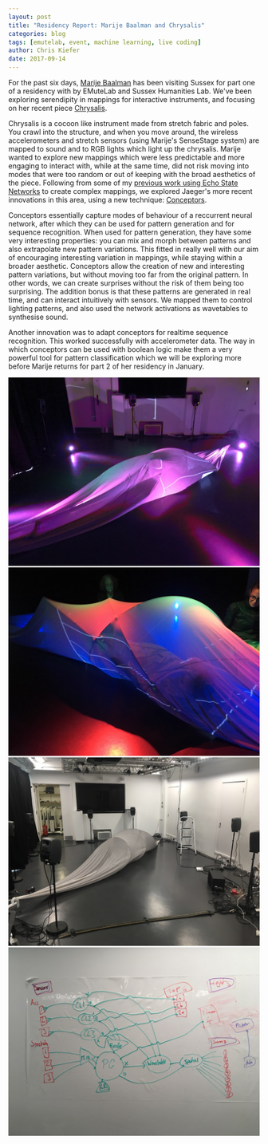 ```yaml
---
layout: post
title: "Residency Report: Marije Baalman and Chrysalis"
categories: blog
tags: [emutelab, event, machine learning, live coding]
author: Chris Kiefer
date: 2017-09-14
---
```


For the past six days, <a href="https://www.marijebaalman.eu">Marije Baalman</a> has been visiting Sussex for part one of a residency with by EMuteLab and Sussex Humanities Lab.   We've been exploring serendipity in mappings for interactive instruments, and focusing on her recent piece <a href="https://www.marijebaalman.eu/projects/chrysalis.html">Chrysalis<a>.

Chrysalis is a cocoon like instrument made from stretch fabric and poles. You crawl into the structure, and when you move around, the wireless accelerometers and stretch sensors (using Marije's SenseStage system) are mapped to sound and to RGB lights which light up the chrysalis.  Marije wanted to explore new mappings which were less predictable and more engaging to interact with, while at the same time, did not risk moving into modes that were too random or out of keeping with the broad aesthetics of the piece.  Following from some of my <a href="https://sro.sussex.ac.uk/51860/1/NIME2014-ESN.pdf">previous work using Echo State Networks</a> to create complex mappings, we explored Jaeger's more recent innovations in this area, using a new technique: <a href="http://minds.jacobs-university.de/conceptors">Conceptors</a>.  

Conceptors essentially capture modes of behaviour of a reccurrent neural network, after which they can be used for pattern generation and for sequence recognition.  When used for pattern generation, they have some very interesting properties: you can mix and morph between patterns and also extrapolate new pattern variations.  This fitted in really well with our aim of encouraging interesting variation in mappings, while staying within a broader aesthetic.  Conceptors allow the creation of new and interesting pattern variations, but without moving too far from the original pattern. In other words, we can create surprises without the risk of them being too surprising.  The addition bonus is that these patterns are generated in real time, and can interact intuitively with sensors. We mapped them to control lighting patterns, and also used the network activations as wavetables to synthesise sound.

Another innovation was to adapt conceptors for realtime sequence recognition.  This worked successfully with accelerometer data. The way in which conceptors can be used with boolean logic make them a very powerful tool for pattern classification which we will be exploring more before Marije returns for part 2 of her residency in January.





![Chrsalis](/img/chrysalis2.jpg)
![Chrsalis](/img/chrysalis3.jpg)
![Chrsalis](/img/chrysalis_shl_lightson.jpg)
![Chrsalis](/img/chrysalis-diag.jpg)
